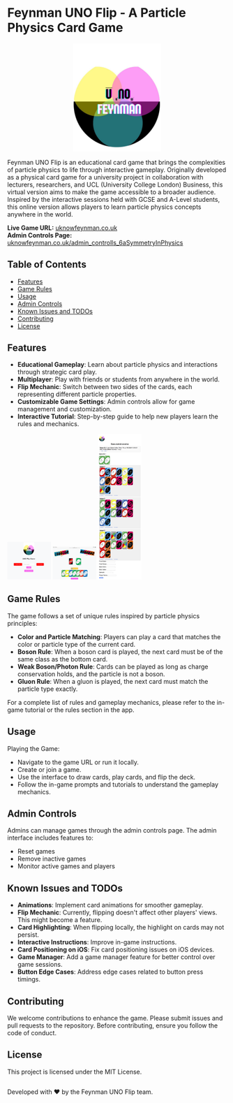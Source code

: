 # Feynman UNO Flip - A Particle Physics Card Game

<p align="center">
    <img src="uno_game/static/images/main_logo.jpeg" alt="Main Page Image" width="40%">
</p>


Feynman UNO Flip is an educational card game that brings the complexities of particle physics to life through interactive gameplay. Originally developed as a physical card game for a university project in collaboration with lecturers, researchers, and UCL (University College London) Business, this virtual version aims to make the game accessible to a broader audience. Inspired by the interactive sessions held with GCSE and A-Level students, this online version allows players to learn particle physics concepts anywhere in the world.

**Live Game URL:** [uknowfeynman.co.uk](http://www.uknowfeynman.co.uk)  
**Admin Controls Page:** [uknowfeynman.co.uk/admin_controlls_6aSymmetryInPhysics](http://www.uknowfeynman.co.uk/admin_controlls_6aSymmetryInPhysics)

## Table of Contents

- [Features](#features)
- [Game Rules](#game-rules)
- [Usage](#usage)
- [Admin Controls](#admin-controls)
- [Known Issues and TODOs](#known-issues-and-todos)
- [Contributing](#contributing)
- [License](#license)

## Features

- **Educational Gameplay**: Learn about particle physics and interactions through strategic card play.
- **Multiplayer**: Play with friends or students from anywhere in the world.
- **Flip Mechanic**: Switch between two sides of the cards, each representing different particle properties.
- **Customizable Game Settings**: Admin controls allow for game management and customization.
- **Interactive Tutorial**: Step-by-step guide to help new players learn the rules and mechanics.


[//]: # (<p style="display: flex; justify-content: space-between; align-items: flex-start;">)

[//]: # (    <span style="flex: 1; margin-right: 20px;">)

[//]: # (        <img src="uno_game/static/images/MainPageIMG.png" alt="Main Page Image" style="width: 50%;">)

[//]: # (        <img src="uno_game/static/images/InGameIMG.PNG" alt="In-Game Image" style="width: 50%;">)

[//]: # (    </span>)

[//]: # (    <span style="flex: 1;">)

[//]: # (        <img src="uno_game/static/images/AdminPageIMG.JPG" alt="Admin Page Image" style="width: 50%;">)

[//]: # (    </span>)

[//]: # (</p>)

<p float="left">
  <img src="uno_game/static/images/MainPageIMG.png" width="100" />
  <img src="uno_game/static/images/InGameIMG.PNG" width="100" /> 
  <img src="uno_game/static/images/AdminPageIMG.JPG" width="100" />
</p>


## Game Rules

The game follows a set of unique rules inspired by particle physics principles:

- **Color and Particle Matching**: Players can play a card that matches the color or particle type of the current card.
- **Boson Rule**: When a boson card is played, the next card must be of the same class as the bottom card.
- **Weak Boson/Photon Rule**: Cards can be played as long as charge conservation holds, and the particle is not a boson.
- **Gluon Rule**: When a gluon is played, the next card must match the particle type exactly.

For a complete list of rules and gameplay mechanics, please refer to the in-game tutorial or the rules section in the app.

## Usage
Playing the Game:

- Navigate to the game URL or run it locally.
- Create or join a game.
- Use the interface to draw cards, play cards, and flip the deck.
- Follow the in-game prompts and tutorials to understand the gameplay mechanics.

## Admin Controls
Admins can manage games through the admin controls page. The admin interface includes features to:
 - Reset games
 - Remove inactive games
 - Monitor active games and players

## Known Issues and TODOs
- **Animations**: Implement card animations for smoother gameplay.
- **Flip Mechanic**: Currently, flipping doesn't affect other players' views. This might become a feature.
- **Card Highlighting**: When flipping locally, the highlight on cards may not persist.
- **Interactive Instructions**: Improve in-game instructions.
- **Card Positioning on iOS**: Fix card positioning issues on iOS devices.
- **Game Manager**: Add a game manager feature for better control over game sessions.
- **Button Edge Cases**: Address edge cases related to button press timings.

## Contributing
We welcome contributions to enhance the game. Please submit issues and pull requests to the repository. Before contributing, ensure you follow the code of conduct.

## License
This project is licensed under the MIT License.

##
Developed with ❤️ by the Feynman UNO Flip team.
